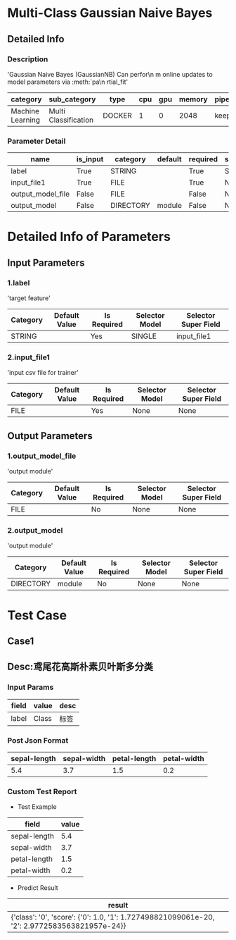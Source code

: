 # Multi-Class Gaussian Naive Bayes
## Detailed Info
### Description
'Gaussian Naive Bayes (GaussianNB)    Can perfor\n             m online updates to model parameters via :meth:`pa\n             rtial_fit'


| category | sub_category | type | cpu | gpu | memory | pipe_status |
| --- | --- | --- | --- | --- | --- | --- |
| Machine Learning | Multi Classification | DOCKER | 1 | 0 | 2048 | keep |


### Parameter Detail

| name | is_input | category | default | required | selector_model |
| --- | --- | --- | --- | --- | --- |
| label | True | STRING |  | True | SINGLE |
| input_file1 | True | FILE |  | True | None |
| output_model_file | False | FILE |  | False | None |
| output_model | False | DIRECTORY | module | False | None |


# Detailed Info of Parameters
## Input Parameters
### 1.label
'target feature'


| Category | Default Value | Is Required | Selector Model | Selector Super Field |
| --- | --- | --- | --- | --- |
| STRING |  | Yes | SINGLE | input_file1 |


### 2.input_file1
'input csv file for trainer'


| Category | Default Value | Is Required | Selector Model | Selector Super Field |
| --- | --- | --- | --- | --- |
| FILE |  | Yes | None | None |


## Output Parameters
### 1.output_model_file
'output module'


| Category | Default Value | Is Required | Selector Model | Selector Super Field |
| --- | --- | --- | --- | --- |
| FILE |  | No | None | None |


### 2.output_model
'output module'


| Category | Default Value | Is Required | Selector Model | Selector Super Field |
| --- | --- | --- | --- | --- |
| DIRECTORY | module | No | None | None |



# Test Case
## Case1
## Desc:鸢尾花高斯朴素贝叶斯多分类
### Input Params

| field | value | desc |
| --- | --- | --- |
| label | Class | 标签 |


### Post Json Format

| sepal-length | sepal-width | petal-length | petal-width |
| --- | --- | --- | --- |
| 5.4 | 3.7 | 1.5 | 0.2 |


### Custom Test Report
+ Test Example


| field | value |
| --- | --- |
| sepal-length | 5.4 |
| sepal-width | 3.7 |
| petal-length | 1.5 |
| petal-width | 0.2 |


+ Predict Result


| result |
| --- |
| {'class': '0', 'score': {'0': 1.0, '1': 1.727498821099061e-20, '2': 2.9772583563821957e-24}} |


